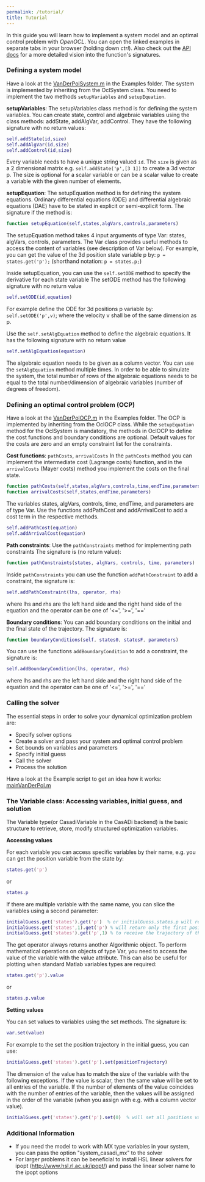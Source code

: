 ```yaml
---
permalink: /tutorial/
title: Tutorial
---
```


In this guide you will learn how to implement a system model and an optimal control problem with *OpenOCL*. You can open the linked examples in separate tabs in your browser (holding down *ctrl*). Also check out the [API docs](https://openocl.org/api-docs/) for a more detailed vision into the function's signatures.


### Defining a system model
Have a look at the [VanDerPolSystem.m](https://github.com/JonasKoenemann/optimal-control/blob/master/Examples/01VanDerPol/VanDerPolSystem.m) in the Examples folder.
The system is implemented by inheriting from the OclSystem class.
You need to implement the two methods `setupVariables` and `setupEquation`.

**setupVariables**:
The setupVariables class method is for defining the system variables.
You can create state, control and algebraic variables using the class methods: addState, addAlgVar, addControl.
They have the following signature with no return values:  

```m
self.addState(id,size)  
self.addAlgVar(id,size)
self.addControl(id,size) 
```

Every variable needs to have a unique string valued `id`. The `size` is given as a 2 dimensional matrix e.g. `self.addState('p',[3 1])` to create a 3d vector p. The size is optional for a scalar variable or can be a scalar value to create a variable with the given number of elements.

**setupEquation**:
The setupEquation method is for defining the system equations. Ordinary differential equations (ODE) and differential algebraic equations (DAE) have to be stated in explicit or semi-explicit form.
The signature if the method is:

```m
function setupEquation(self,states,algVars,controls,parameters)
```

The setupEquation method takes 4 input arguments of type Var: states, algVars, controls, parameters.
The Var class provides useful methods to access the content of variables (see description of Var below).
For example, you can get the value of the 3d position state variable p by: `p = states.get('p');`
(shorthand notation: `p = states.p;`)

Inside setupEquation, you can use the `self.setODE` method to specify the derivative for each state variable
The setODE method has the following signature with no return value  

```m
self.setODE(id,equation)
```

For example define the ODE for 3d positions p variable by: `self.setODE('p',v)`; where the velocity v shall be of the same dimension as p.

Use the `self.setAlgEquation` method to define the algebraic equations.
It has the following signature with no return value  

```m
self.setAlgEquation(equation) 
```

The algebraic equation needs to be given as a column vector.
You can use the `setAlgEquation` method multiple times. In order to be able to simulate the system, the total number of rows of the algebraic equations needs to be equal to the total number/dimension of algebraic variables (number of degrees of freedom).


### Defining an optimal control problem (OCP)
Have a look at the [VanDerPolOCP.m](https://github.com/JonasKoenemann/optimal-control/blob/master/Examples/01VanDerPol/VanDerPolOCP.m) in the Examples folder.
The OCP is implemented by inheriting from the OclOCP class.
While the `setupEquation` method for the OclSystem is mandatory, the methods in OclOCP to define the cost functions and boundary conditions are optional. Default values for the costs are zero and an empty constraint list for the constraints.

**Cost functions**: `pathCosts`, `arrivalCosts`
In the `pathCosts` method you can implement the intermediate cost (Lagrange costs) function, and in the `arrivalCosts` (Mayer costs) method you implement the costs on the final state.

```m
function pathCosts(self,states,algVars,controls,time,endTime,parameters)  
function arrivalCosts(self,states,endTime,parameters)  
```
 
The variables states, algVars, controls, time, endTime, and parameters are of type Var.
Use the functions addPathCost and addArrivalCost to add a cost term in the respective methods.   
 
```m
self.addPathCost(equation)  
self.addArrivalCost(equation)
```

**Path constraints**:
Use the `pathConstraints` method for implementing path constraints
The signature is (no return value):    

```m
function pathConstraints(states, algVars, controls, time, parameters)  
```
 
Inside `pathConstraints` you can use the function `addPathConstraint` to add a constraint, the signature is:

```m
self.addPathConstraint(lhs, operator, rhs)   
```

where lhs and rhs are the left hand side and the right hand side of the equation and the operator can be one of '<=', '>=', '=='
   
**Boundary conditions**: 
You can add boundary conditions on the initial and the final state of the trajectory.
The signature is:    

```m
function boundaryConditions(self, states0, statesF, parameters)  
``` 

You can use the functions `addBoundaryCondition` to add a constraint, the signature is:
```m
self.addBoundaryCondition(lhs, operator, rhs)   
``` 

where lhs and rhs are the left hand side and the right hand side of the equation and the operator can be one of '<=', '>=', '=='


### Calling the solver

The essential steps in order to solve your dynamical optimization problem are:   
* Specify solver options
* Create a solver and pass your system and optimal control problem
* Set bounds on variables and parameters
* Specify initial guess
* Call the solver 
* Process the solution

Have a look at the Example script to get an idea how it works: [mainVanDerPol.m](https://github.com/JonasKoenemann/optimal-control/blob/master/Examples/01VanDerPol/mainVanDerPol.m)

### The Variable class: Accessing variables, initial guess, and solution

The Variable type(or CasadiVariable in the CasADi backend) is the basic structure to retrieve, store, modify structured optimization variables.

**Accessing values**

For each variable you can access specific variables by their name, e.g. you can get the position variable from the state by:    

```m
states.get('p')
```
or
```m
states.p
```

If there are multiple variable with the same name, you can slice the variables using a second parameter:   
 
```m
initialGuess.get('states').get('p')  % or initialGuess.states.p will return the position trajectory but   
initialGuess.get('states',1).get('p') % will return only the first position of the trajectory or use   
initialGuess.get('states').get('p',1) % to receive the trajectory of the first position coordinate.
```

The get operator always returns another Algorithmic object. To perform mathematical operations on objects of type Var, you need to access the value of the variable with the value attribute. This can also be useful for plotting when standard Matlab variables types are required:

```m
states.get('p').value
```
or
```m
states.p.value
```

**Setting values**

You can set values to variables using the set methods. The signature is:   

```m
var.set(value)
```

For example to the set the position trajectory in the initial guess, you can use:  
  
```m
initialGuess.get('states').get('p').set(positionTrajectory)   
```

The dimension of the value has to match the size of the variable with the following exceptions. If the value is scalar, then the same value will be set to all entries of the variable. If the number of elements of the value coincides with the number of entries of the variable, then the values will be assigned in the order of the variable (when you assign with e.g. with a column vector value).    

```m
initialGuess.get('states').get('p').set(0)  % will set all positions variables to [0;0;0].
```


### Additional Information

* If you need the model to work with MX type variables in your system, you can pass the option "system_casadi_mx" to the solver
* For larger problems it can be beneficial to install HSL linear solvers for ipopt (http://www.hsl.rl.ac.uk/ipopt/) and pass the linear solver name to the ipopt options
